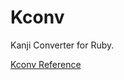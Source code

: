 # Kconv

Kanji Converter for Ruby.

[Kconv Reference](https://ruby-doc.org/stdlib-2.6/libdoc/nkf/rdoc/Kconv.html)